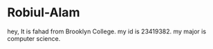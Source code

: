 # Robiul-Alam
hey, It is fahad from Brooklyn College. my id is 23419382. my major is computer science.
